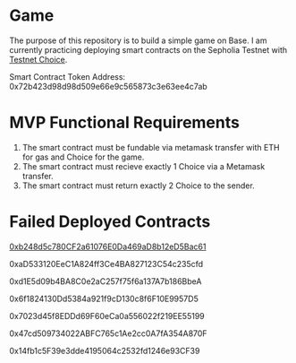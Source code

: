 # Game

The purpose of this repository is to build a simple game on Base. 
I am currently practicing deploying smart contracts on the Sepholia Testnet with [Testnet Choice](https://sepolia.basescan.org/token/0x72b423d98d98d509e66e9c565873c3e63ee4c7ab).

Smart Contract Token Address: 0x72b423d98d98d509e66e9c565873c3e63ee4c7ab

# MVP Functional Requirements
1. The smart contract must be fundable via metamask transfer with ETH for gas and Choice for the game.
2. The smart contract must recieve exactly 1 Choice via a Metamask transfer.
3. The smart contract must return exactly 2 Choice to the sender.

# Failed Deployed Contracts

[0xb248d5c780CF2a61076E0Da469aD8b12eD5Bac61](https://sepolia.basescan.org/address/0xb248d5c780cf2a61076e0da469ad8b12ed5bac61#tokentxns)

0xaD533120EeC1A824ff3Ce4BA827123C54c235cfd

0xd1E5d09b4BA8C0e2aC257f75f6a137A7b186BbeA

0x6f1824130Dd5384a921f9cD130c8f6F10E9957D5

0x7023d45f8EDDd69F60eCa0a556022f219EE55199

0x47cd509734022ABFC765c1Ae2cc0A7fA354A870F

0x14fb1c5F39e3dde4195064c2532fd1246e93CF39
